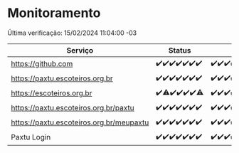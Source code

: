 # Monitoramento

Última verificação: 15/02/2024 11:04:00 -03

|Serviço|Status|Últimas 24h|
|---|---|---|
|https://github.com|<span title="2024-02-08: OK=24">✔️</span><span title="2024-02-09: OK=24">✔️</span><span title="2024-02-10: OK=24">✔️</span><span title="2024-02-11: OK=24">✔️</span><span title="2024-02-12: OK=24">✔️</span><span title="2024-02-13: OK=24">✔️</span><span title="2024-02-14: OK=14">✔️</span>|<span title="14/02/2024 11:06:00 -03 : 200">✔️</span><span title="14/02/2024 12:05:00 -03 : 200">✔️</span><span title="14/02/2024 13:07:00 -03 : 200">✔️</span><span title="14/02/2024 14:05:00 -03 : 200">✔️</span><span title="14/02/2024 15:07:00 -03 : 200">✔️</span><span title="14/02/2024 16:03:00 -03 : 200">✔️</span><span title="14/02/2024 17:06:00 -03 : 200">✔️</span><span title="14/02/2024 18:06:00 -03 : 200">✔️</span><span title="14/02/2024 19:03:00 -03 : 200">✔️</span><span title="14/02/2024 20:05:00 -03 : 200">✔️</span><span title="14/02/2024 21:29:00 -03 : 200">✔️</span><span title="14/02/2024 22:39:00 -03 : 200">✔️</span><span title="14/02/2024 23:13:00 -03 : 200">✔️</span><span title="15/02/2024 00:06:00 -03 : 200">✔️</span><span title="15/02/2024 01:08:00 -03 : 200">✔️</span><span title="15/02/2024 02:07:00 -03 : 200">✔️</span><span title="15/02/2024 03:08:00 -03 : 200">✔️</span><span title="15/02/2024 04:05:00 -03 : 200">✔️</span><span title="15/02/2024 05:08:00 -03 : 200">✔️</span><span title="15/02/2024 06:07:00 -03 : 200">✔️</span><span title="15/02/2024 07:07:00 -03 : 200">✔️</span><span title="15/02/2024 08:03:00 -03 : 200">✔️</span><span title="15/02/2024 09:10:00 -03 : 200">✔️</span><span title="15/02/2024 10:04:00 -03 : 200">✔️</span><span title="15/02/2024 11:04:00 -03 : 200">✔️</span>|
|https://paxtu.escoteiros.org.br|<span title="2024-02-08: OK=24">✔️</span><span title="2024-02-09: OK=24">✔️</span><span title="2024-02-10: OK=24">✔️</span><span title="2024-02-11: OK=24">✔️</span><span title="2024-02-12: OK=24">✔️</span><span title="2024-02-13: OK=24">✔️</span><span title="2024-02-14: OK=14">✔️</span>|<span title="14/02/2024 11:06:00 -03 : 200">✔️</span><span title="14/02/2024 12:05:00 -03 : 200">✔️</span><span title="14/02/2024 13:07:00 -03 : 200">✔️</span><span title="14/02/2024 14:05:00 -03 : 200">✔️</span><span title="14/02/2024 15:07:00 -03 : 200">✔️</span><span title="14/02/2024 16:03:00 -03 : 200">✔️</span><span title="14/02/2024 17:06:00 -03 : 200">✔️</span><span title="14/02/2024 18:06:00 -03 : 200">✔️</span><span title="14/02/2024 19:03:00 -03 : 200">✔️</span><span title="14/02/2024 20:05:00 -03 : 200">✔️</span><span title="14/02/2024 21:29:00 -03 : 200">✔️</span><span title="14/02/2024 22:39:00 -03 : 200">✔️</span><span title="14/02/2024 23:13:00 -03 : 200">✔️</span><span title="15/02/2024 00:06:00 -03 : 200">✔️</span><span title="15/02/2024 01:08:00 -03 : 200">✔️</span><span title="15/02/2024 02:07:00 -03 : 200">✔️</span><span title="15/02/2024 03:08:00 -03 : 200">✔️</span><span title="15/02/2024 04:05:00 -03 : 200">✔️</span><span title="15/02/2024 05:08:00 -03 : 200">✔️</span><span title="15/02/2024 06:07:00 -03 : 200">✔️</span><span title="15/02/2024 07:07:00 -03 : 200">✔️</span><span title="15/02/2024 08:03:00 -03 : 200">✔️</span><span title="15/02/2024 09:10:00 -03 : 200">✔️</span><span title="15/02/2024 10:04:00 -03 : 200">✔️</span><span title="15/02/2024 11:04:00 -03 : 200">✔️</span>|
|https://escoteiros.org.br|<span title="2024-02-08: OK=24">✔️</span><span title="2024-02-09: OK=23, Falhas=1">⚠️</span><span title="2024-02-10: OK=24">✔️</span><span title="2024-02-11: OK=24">✔️</span><span title="2024-02-12: OK=24">✔️</span><span title="2024-02-13: OK=24">✔️</span><span title="2024-02-14: OK=13, Falhas=1">⚠️</span>|<span title="14/02/2024 11:06:00 -03 : 200">✔️</span><span title="14/02/2024 12:05:00 -03 : 200">✔️</span><span title="14/02/2024 13:07:00 -03 : 200">✔️</span><span title="14/02/2024 14:05:00 -03 : 200">✔️</span><span title="14/02/2024 15:07:00 -03 : 500">❌</span><span title="14/02/2024 16:03:00 -03 : 200">✔️</span><span title="14/02/2024 17:06:00 -03 : 200">✔️</span><span title="14/02/2024 18:06:00 -03 : 200">✔️</span><span title="14/02/2024 19:03:00 -03 : 200">✔️</span><span title="14/02/2024 20:05:00 -03 : 200">✔️</span><span title="14/02/2024 21:29:00 -03 : 200">✔️</span><span title="14/02/2024 22:39:00 -03 : 200">✔️</span><span title="14/02/2024 23:13:00 -03 : 200">✔️</span><span title="15/02/2024 00:06:00 -03 : 200">✔️</span><span title="15/02/2024 01:08:00 -03 : 200">✔️</span><span title="15/02/2024 02:07:00 -03 : 200">✔️</span><span title="15/02/2024 03:08:00 -03 : 200">✔️</span><span title="15/02/2024 04:05:00 -03 : 0">❌</span><span title="15/02/2024 05:08:00 -03 : 200">✔️</span><span title="15/02/2024 06:07:00 -03 : 200">✔️</span><span title="15/02/2024 07:07:00 -03 : 200">✔️</span><span title="15/02/2024 08:03:00 -03 : 200">✔️</span><span title="15/02/2024 09:10:00 -03 : 200">✔️</span><span title="15/02/2024 10:04:00 -03 : 200">✔️</span><span title="15/02/2024 11:04:00 -03 : 200">✔️</span>|
|https://paxtu.escoteiros.org.br/paxtu|<span title="2024-02-08: OK=24">✔️</span><span title="2024-02-09: OK=24">✔️</span><span title="2024-02-10: OK=24">✔️</span><span title="2024-02-11: OK=24">✔️</span><span title="2024-02-12: OK=24">✔️</span><span title="2024-02-13: OK=24">✔️</span><span title="2024-02-14: OK=14">✔️</span>|<span title="14/02/2024 11:06:00 -03 : 200">✔️</span><span title="14/02/2024 12:05:00 -03 : 200">✔️</span><span title="14/02/2024 13:07:00 -03 : 200">✔️</span><span title="14/02/2024 14:05:00 -03 : 200">✔️</span><span title="14/02/2024 15:07:00 -03 : 200">✔️</span><span title="14/02/2024 16:03:00 -03 : 200">✔️</span><span title="14/02/2024 17:06:00 -03 : 200">✔️</span><span title="14/02/2024 18:06:00 -03 : 200">✔️</span><span title="14/02/2024 19:04:00 -03 : 200">✔️</span><span title="14/02/2024 20:05:00 -03 : 200">✔️</span><span title="14/02/2024 21:29:00 -03 : 200">✔️</span><span title="14/02/2024 22:39:00 -03 : 200">✔️</span><span title="14/02/2024 23:13:00 -03 : 200">✔️</span><span title="15/02/2024 00:06:00 -03 : 200">✔️</span><span title="15/02/2024 01:08:00 -03 : 200">✔️</span><span title="15/02/2024 02:07:00 -03 : 200">✔️</span><span title="15/02/2024 03:08:00 -03 : 200">✔️</span><span title="15/02/2024 04:05:00 -03 : 200">✔️</span><span title="15/02/2024 05:08:00 -03 : 200">✔️</span><span title="15/02/2024 06:07:00 -03 : 200">✔️</span><span title="15/02/2024 07:07:00 -03 : 200">✔️</span><span title="15/02/2024 08:03:00 -03 : 200">✔️</span><span title="15/02/2024 09:10:00 -03 : 200">✔️</span><span title="15/02/2024 10:04:00 -03 : 200">✔️</span><span title="15/02/2024 11:04:00 -03 : 200">✔️</span>|
|https://paxtu.escoteiros.org.br/meupaxtu|<span title="2024-02-08: OK=24">✔️</span><span title="2024-02-09: OK=24">✔️</span><span title="2024-02-10: OK=24">✔️</span><span title="2024-02-11: OK=24">✔️</span><span title="2024-02-12: OK=24">✔️</span><span title="2024-02-13: OK=24">✔️</span><span title="2024-02-14: OK=14">✔️</span>|<span title="14/02/2024 11:06:00 -03 : 200">✔️</span><span title="14/02/2024 12:05:00 -03 : 200">✔️</span><span title="14/02/2024 13:07:00 -03 : 200">✔️</span><span title="14/02/2024 14:05:00 -03 : 200">✔️</span><span title="14/02/2024 15:07:00 -03 : 200">✔️</span><span title="14/02/2024 16:03:00 -03 : 200">✔️</span><span title="14/02/2024 17:06:00 -03 : 200">✔️</span><span title="14/02/2024 18:06:00 -03 : 200">✔️</span><span title="14/02/2024 19:04:00 -03 : 200">✔️</span><span title="14/02/2024 20:05:00 -03 : 200">✔️</span><span title="14/02/2024 21:29:00 -03 : 200">✔️</span><span title="14/02/2024 22:39:00 -03 : 200">✔️</span><span title="14/02/2024 23:13:00 -03 : 200">✔️</span><span title="15/02/2024 00:06:00 -03 : 200">✔️</span><span title="15/02/2024 01:08:00 -03 : 200">✔️</span><span title="15/02/2024 02:07:00 -03 : 200">✔️</span><span title="15/02/2024 03:08:00 -03 : 200">✔️</span><span title="15/02/2024 04:05:00 -03 : 200">✔️</span><span title="15/02/2024 05:08:00 -03 : 200">✔️</span><span title="15/02/2024 06:07:00 -03 : 200">✔️</span><span title="15/02/2024 07:07:00 -03 : 200">✔️</span><span title="15/02/2024 08:03:00 -03 : 200">✔️</span><span title="15/02/2024 09:10:00 -03 : 200">✔️</span><span title="15/02/2024 10:04:00 -03 : 200">✔️</span><span title="15/02/2024 11:04:00 -03 : 200">✔️</span>|
|Paxtu Login|<span title="2024-02-08: OK=24">✔️</span><span title="2024-02-09: OK=24">✔️</span><span title="2024-02-10: OK=24">✔️</span><span title="2024-02-11: OK=24">✔️</span><span title="2024-02-12: OK=24">✔️</span><span title="2024-02-13: OK=24">✔️</span><span title="2024-02-14: OK=14">✔️</span>|<span title="14/02/2024 11:06:00 -03 : 200">✔️</span><span title="14/02/2024 12:05:00 -03 : 200">✔️</span><span title="14/02/2024 13:07:00 -03 : 200">✔️</span><span title="14/02/2024 14:05:00 -03 : 200">✔️</span><span title="14/02/2024 15:07:00 -03 : 200">✔️</span><span title="14/02/2024 16:03:00 -03 : 200">✔️</span><span title="14/02/2024 17:06:00 -03 : 200">✔️</span><span title="14/02/2024 18:06:00 -03 : 200">✔️</span><span title="14/02/2024 19:04:00 -03 : 200">✔️</span><span title="14/02/2024 20:05:00 -03 : 200">✔️</span><span title="14/02/2024 21:29:00 -03 : 200">✔️</span><span title="14/02/2024 22:39:00 -03 : 200">✔️</span><span title="14/02/2024 23:13:00 -03 : 200">✔️</span><span title="15/02/2024 00:06:00 -03 : 200">✔️</span><span title="15/02/2024 01:08:00 -03 : 200">✔️</span><span title="15/02/2024 02:07:00 -03 : 200">✔️</span><span title="15/02/2024 03:08:00 -03 : 200">✔️</span><span title="15/02/2024 04:05:00 -03 : 200">✔️</span><span title="15/02/2024 05:08:00 -03 : 200">✔️</span><span title="15/02/2024 06:07:00 -03 : 200">✔️</span><span title="15/02/2024 07:07:00 -03 : 200">✔️</span><span title="15/02/2024 08:03:00 -03 : 200">✔️</span><span title="15/02/2024 09:10:00 -03 : 200">✔️</span><span title="15/02/2024 10:04:00 -03 : 200">✔️</span><span title="15/02/2024 11:04:00 -03 : 200">✔️</span>|
